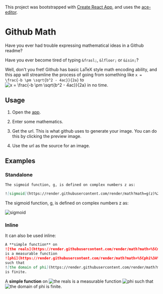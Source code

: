 This project was bootstrapped with [Create React
App](https://github.com/facebook/create-react-app), and uses the
[ace-editor](https://ace.c9.io/).

# Github Math

Have you ever had trouble expressing mathematical ideas in a Github readme?

Have you ever become tired of typing `&frasl;`, `&lfloor;` or `&isin;`?

Well, don't you fret! Github has basic LaTeX style math encoding ability, and
this app will streamline the process of going from something like `x = \frac{-b \pm \sqrt{b^2 - 4ac}}{2a}` to ![x = \frac{-b \pm \sqrt{b^2 -
4ac}}{2a}](https://render.githubusercontent.com/render/math?math=x%20%3D%20%5Cfrac%7B-b%20%5Cpm%20%5Csqrt%7Bb%5E2%20-%204ac%7D%7D%7B2a%7D)
in no time.

## Usage

1. Open the [app](https://shlappas.com/github-math/).

2. Enter some mathematics.

3. Get the url. This is what github uses to generate your image. You can do this
   by clicking the preview image.

4. Use the url as the source for an image.

## Examples

### Standalone

```markdown
The sigmoid function, g, is defined on complex numbers z as:

![sigmoid](https://render.githubusercontent.com/render/math?math=g(z)%20%3D%20%5Cfrac%7B1%7D%7B1%20%2B%20e%5E%7B-z%7D%7D)
```

The sigmoid function, g, is defined on complex numbers z as:

![sigmoid](https://render.githubusercontent.com/render/math?math=g(z)%20%3D%20%5Cfrac%7B1%7D%7B1%20%2B%20e%5E%7B-z%7D%7D)

### Inline

It can also be used inline:

```markdown
A **simple function** on
![the reals](https://render.githubusercontent.com/render/math?math=%5Cmathbb%7BR%7D)
is a measurable function
![phi](https://render.githubusercontent.com/render/math?math=%5Cphi%3A%5Cmathbb%7BR%7D%5Cto%5Cmathbb%7BR%7D)
such that
![the domain of phi](https://render.githubusercontent.com/render/math?math=%5Cphi(%5Cmathbb%7BR%7D))
is finite.
```

A **simple function** on
![the reals](https://render.githubusercontent.com/render/math?math=%5Cmathbb%7BR%7D)
is a measurable function
![phi](https://render.githubusercontent.com/render/math?math=%5Cphi%3A%5Cmathbb%7BR%7D%5Cto%5Cmathbb%7BR%7D)
such that
![the domain of phi](https://render.githubusercontent.com/render/math?math=%5Cphi(%5Cmathbb%7BR%7D))
is finite.
